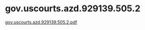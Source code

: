 # gov.uscourts.azd.929139.505.2

[gov.uscourts.azd.929139.505.2.pdf](gov%20uscourts%20azd%20929139%20505%202%20a95ee2662683441b8d3cdd0e36ccb79a/gov.uscourts.azd.929139.505.2.pdf)